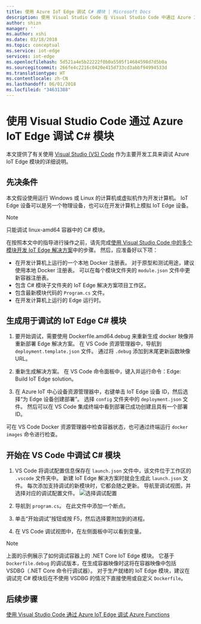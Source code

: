 ```yaml
---
title: 使用 Azure IoT Edge 调试 C# 模块 | Microsoft Docs
description: 使用 Visual Studio Code 在 Visual Studio Code 中通过 Azure IoT Edge 调试 C# 模块。
author: shizn
manager: ''
ms.author: xshi
ms.date: 03/18/2018
ms.topic: conceptual
ms.service: iot-edge
services: iot-edge
ms.openlocfilehash: 5d521a4e5b22222f0b0a5505f14684598d7d5b0a
ms.sourcegitcommit: 266fe4c2216c0420e415d733cd3abbf94994533d
ms.translationtype: HT
ms.contentlocale: zh-CN
ms.lasthandoff: 06/01/2018
ms.locfileid: "34631388"
---
```

# <a name="use-visual-studio-code-to-debug-a-c-module-with-azure-iot-edge"></a>使用 Visual Studio Code 通过 Azure IoT Edge 调试 C# 模块
本文提供了有关使用 [Visual Studio (VS) Code](https://code.visualstudio.com/) 作为主要开发工具来调试 Azure IoT Edge 模块的详细说明。

## <a name="prerequisites"></a>先决条件
本文假设使用运行 Windows 或 Linux 的计算机或虚拟机作为开发计算机。 IoT Edge 设备可以是另一个物理设备，也可以在开发计算机上模拟 IoT Edge 设备。

> [!NOTE]
> 只能调试 linux-amd64 容器中的 C# 模块。

在按照本文中的指导进行操作之前，请先完成[使用 Visual Studio Code 中的多个模块开发 IoT Edge 解决方案](tutorial-multiple-modules-in-vscode.md)中的步骤。 然后，应准备好以下项：
- 在开发计算机上运行的一个本地 Docker 注册表。 对于原型和测试用途，建议使用本地 Docker 注册表。 可以在每个模块文件夹的 `module.json` 文件中更新容器注册表。
- 包含 C# 模块子文件夹的 IoT Edge 解决方案项目工作区。
- 包含最新模块代码的 `Program.cs` 文件。
- 在开发计算机上运行的 Edge 运行时。

## <a name="build-your-iot-edge-c-module-for-debugging"></a>生成用于调试的 IoT Edge C# 模块
1. 要开始调试，需要使用 Dockerfile.amd64.debug 来重新生成 docker 映像并重新部署 Edge 解决方案。 在 VS Code 资源管理器中，导航到 `deployment.template.json` 文件。 通过将 `.debug` 添加到末尾更新函数映像 URL。

2. 重新生成解决方案。 在 VS Code 命令面板中，键入并运行命令：Edge: Build IoT Edge solution。

3. 在 Azure IoT 中心设备资源管理器中，右键单击 IoT Edge 设备 ID，然后选择“为 Edge 设备创建部署”。 选择 `config` 文件夹中的 `deployment.json` 文件。 然后可以在 VS Code 集成终端中看到部署已成功创建且具有一个部署 ID。

可在 VS Code Docker 资源管理器中检查容器状态，也可通过终端运行 `docker images` 命令进行检查。

## <a name="start-debugging-c-module-in-vs-code"></a>开始在 VS Code 中调试 C# 模块
1. VS Code 将调试配置信息保存在 `launch.json` 文件中，该文件位于工作区的 `.vscode` 文件夹中。 新建 IoT Edge 解决方案时就会生成此 `launch.json` 文件。 每次添加支持调试的新模块时，它都会随之更新。 导航至调试视图，并选择对应的调试配置文件。
    ![选择调试配置](./media/how-to-debug-csharp-function/select-debug-configuration.jpg)

2. 导航到 `program.cs`。 在此文件中添加一个断点。

3. 单击“开始调试”按钮或按 F5，然后选择要附加到的进程。

4. 在 VS Code 调试视图中，在左侧面板中可以看到变量。 

> [!NOTE]
> 上面的示例展示了如何调试容器上的 .NET Core IoT Edge 模块。 它基于 `Dockerfile.debug` 的调试版本，在生成容器映像时这将在容器映像中包括 VSDBG（.NET Core 命令行调试器）。 对于生产就绪的 IoT Edge 模块，建议在调试完 C# 模块后在不使用 VSDBG 的情况下直接使用或自定义 `Dockerfile`。

## <a name="next-steps"></a>后续步骤

[使用 Visual Studio Code 通过 Azure IoT Edge 调试 Azure Functions](how-to-vscode-debug-azure-function.md)

